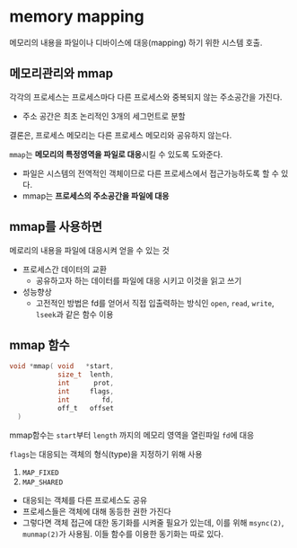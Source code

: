 # memory mapping
메모리의 내용을 파일이나 디바이스에 대응(mapping) 하기 위한 시스템 호출.

## 메모리관리와 mmap
각각의 프로세스는 프로세스마다 다른 프로세스와 중복되지 않는 주소공간을 가진다.
- 주소 공간은 최초 논리적인 3개의 세그먼트로 분할

결론은, 프로세스 메모리는 다른 프로세스 메모리와 공유하지 않는다.

`mmap`는 **메모리의 특정영역을 파일로 대응**시킬 수 있도록 도와준다.
- 파일은 시스템의 전역적인 객체이므로 다른 프로세스에서 접근가능하도록 할 수 있다.
- mmap는 **프로세스의 주소공간을 파일에 대응**

## mmap를 사용하면
메로리의 내용을 파일에 대응시켜 얻을 수 있는 것
- 프로세스간 데이터의 교환
  - 공유하고자 하는 데이터를 파일에 대응 시키고 이것을 읽고 쓰기
- 성능향상
  - 고전적인 방법은 fd를 얻어서 직접 입출력하는 방식인 `open`, `read`, `write`, `lseek`과 같은 함수 이용

## mmap 함수
```C
void *mmap( void   *start,
            size_t  lenth,
            int      prot,
            int     flags,
            int        fd,
            off_t   offset
  )
```
mmap함수는 `start`부터 `length` 까지의 메모리 영역을 열린파일 `fd`에 대응

`flags`는 대응되는 객체의 형식(type)을 지정하기 위해 사용
1. `MAP_FIXED`
2. `MAP_SHARED`
  - 대응되는 객체를 다른 프로세스도 공유
  - 프로세스들은 객체에 대해 동등한 권한 가진다
  - 그렇다면 객체 접근에 대한 동기화를 시켜줄 필요가 있는데, 이를 위해 `msync(2)`, `munmap(2)`가 사용됨. 이들 함수를 이용한 동기화는 따로 있다.


































  
